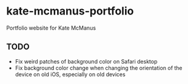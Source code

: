 # kate-mcmanus-portfolio

Portfolio website for Kate McManus

## TODO

- Fix weird patches of background color on Safari desktop
- Fix background color change when changing the orientation of the device on old
  iOS, especially on old devices
